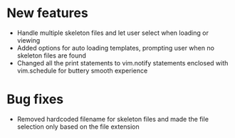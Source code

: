 # New features

- Handle multiple skeleton files and let user select when loading or viewing
- Added options for auto loading templates, prompting user when no skeleton files are found
- Changed all the print statements to vim.notify statements enclosed with vim.schedule for buttery smooth experience

# Bug fixes

- Removed hardcoded filename for skeleton files and made the file selection only based on the file extension
